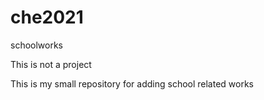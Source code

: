 # che2021
schoolworks


This is not a project 

This is my small repository for adding school related works
